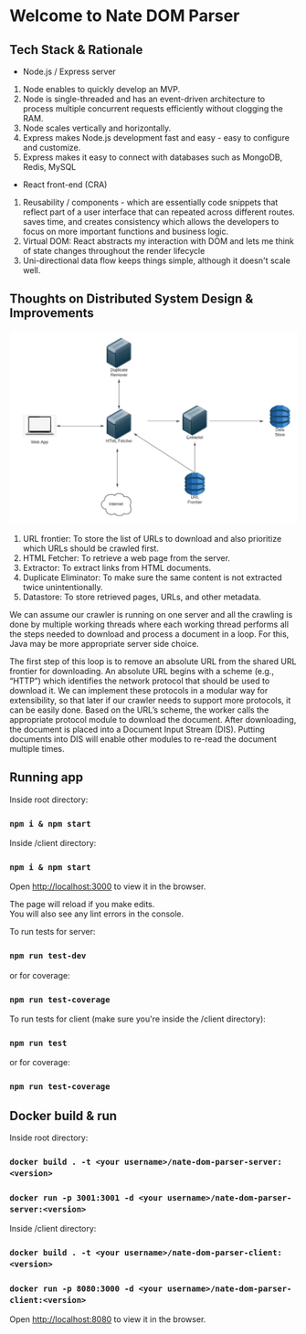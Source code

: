 # Welcome to Nate DOM Parser

## Tech Stack & Rationale

- Node.js / Express server
1. Node enables to quickly develop an MVP.
2. Node is single-threaded and has an event-driven architecture to process multiple concurrent requests efficiently without clogging the RAM. 
3. Node scales vertically and horizontally.
4. Express makes Node.js development fast and easy - easy to configure and customize.
5. Express makes it easy to connect with databases such as MongoDB, Redis, MySQL

- React front-end (CRA)
1. Reusability / components - which are essentially code snippets that reflect part of a user interface that can repeated across different routes. saves time, and creates consistency which allows the developers to focus on more important functions and business logic.
2. Virtual DOM: React abstracts my interaction with DOM and lets me think of state changes throughout the render lifecycle
3. Uni-directional data flow keeps things simple, although it doesn't scale well.

## Thoughts on Distributed System Design & Improvements

![alt text](https://github.com/tolgamizrakci/nate-dom-parser/blob/main/sd.jpeg)

1. URL frontier: To store the list of URLs to download and also prioritize which URLs should be crawled first.
2. HTML Fetcher: To retrieve a web page from the server.
3. Extractor: To extract links from HTML documents.
4. Duplicate Eliminator: To make sure the same content is not extracted twice unintentionally.
5. Datastore: To store retrieved pages, URLs, and other metadata.

We can assume our crawler is running on one server and all the crawling is done by multiple working threads where each working thread performs all the steps needed to download and process a document in a loop. For this, Java may be more appropriate server side choice.

The first step of this loop is to remove an absolute URL from the shared URL frontier for downloading. An absolute URL begins with a scheme (e.g., “HTTP”) which identifies the network protocol that should be used to download it. We can implement these protocols in a modular way for extensibility, so that later if our crawler needs to support more protocols, it can be easily done. Based on the URL’s scheme, the worker calls the appropriate protocol module to download the document. After downloading, the document is placed into a Document Input Stream (DIS). Putting documents into DIS will enable other modules to re-read the document multiple times.


## Running app

Inside root directory:
### `npm i & npm start`

Inside /client directory:
### `npm i & npm start`

Open [http://localhost:3000](http://localhost:3000) to view it in the browser.

The page will reload if you make edits.\
You will also see any lint errors in the console.

To run tests for server:
### `npm run test-dev`
or for coverage:
### `npm run test-coverage`

To run tests for client (make sure you're inside the /client directory):
### `npm run test`
or for coverage:
### `npm run test-coverage`

## Docker build & run

Inside root directory:
### `docker build . -t <your username>/nate-dom-parser-server:<version>`

### `docker run -p 3001:3001 -d <your username>/nate-dom-parser-server:<version>`

Inside /client directory:
### `docker build . -t <your username>/nate-dom-parser-client:<version>`

### `docker run -p 8080:3000 -d <your username>/nate-dom-parser-client:<version>`

Open [http://localhost:8080](http://localhost:8080) to view it in the browser.

